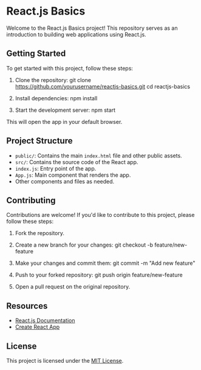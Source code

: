 # React.js Basics

Welcome to the React.js Basics project! This repository serves as an introduction to building web applications using React.js.

## Getting Started

To get started with this project, follow these steps:

1. Clone the repository:
git clone https://github.com/yourusername/reactjs-basics.git
cd reactjs-basics

2. Install dependencies:
npm install

3. Start the development server:
npm start

This will open the app in your default browser.

## Project Structure

- `public/`: Contains the main `index.html` file and other public assets.
- `src/`: Contains the source code of the React app.
- `index.js`: Entry point of the app.
- `App.js`: Main component that renders the app.
- Other components and files as needed.

## Contributing

Contributions are welcome! If you'd like to contribute to this project, please follow these steps:

1. Fork the repository.
2. Create a new branch for your changes:
git checkout -b feature/new-feature

3. Make your changes and commit them:
git commit -m "Add new feature"

4. Push to your forked repository:
git push origin feature/new-feature

5. Open a pull request on the original repository.

## Resources

- [React.js Documentation](https://reactjs.org/docs/getting-started.html)
- [Create React App](https://create-react-app.dev/docs/getting-started/)

## License

This project is licensed under the [MIT License](LICENSE).